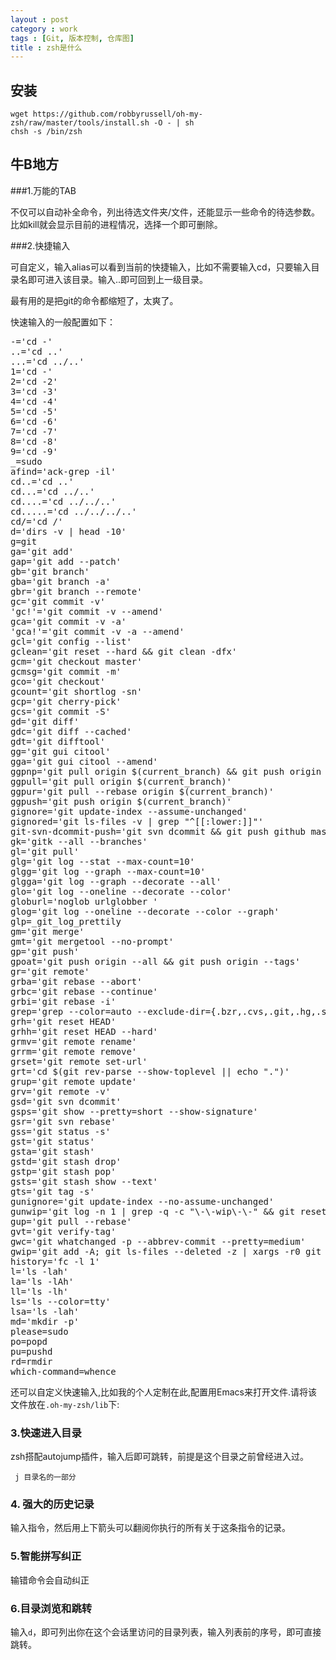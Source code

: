 ```yaml
---
layout : post
category : work
tags : [Git, 版本控制, 仓库图]
title : zsh是什么
---
```


## 安装
```
wget https://github.com/robbyrussell/oh-my-zsh/raw/master/tools/install.sh -O - | sh
chsh -s /bin/zsh
```
## 牛B地方

###1.万能的TAB

不仅可以自动补全命令，列出待选文件夹/文件，还能显示一些命令的待选参数。比如kill就会显示目前的进程情况，选择一个即可删除。

###2.快捷输入

可自定义，输入alias可以看到当前的快捷输入，比如不需要输入cd，只要输入目录名即可进入该目录。输入..即可回到上一级目录。

最有用的是把git的命令都缩短了，太爽了。

快速输入的一般配置如下：

<pre>
-='cd -'
..='cd ..'
...='cd ../..'
1='cd -'
2='cd -2'
3='cd -3'
4='cd -4'
5='cd -5'
6='cd -6'
7='cd -7'
8='cd -8'
9='cd -9'
_=sudo
afind='ack-grep -il'
cd..='cd ..'
cd...='cd ../..'
cd....='cd ../../..'
cd.....='cd ../../../..'
cd/='cd /'
d='dirs -v | head -10'
g=git
ga='git add'
gap='git add --patch'
gb='git branch'
gba='git branch -a'
gbr='git branch --remote'
gc='git commit -v'
'gc!'='git commit -v --amend'
gca='git commit -v -a'
'gca!'='git commit -v -a --amend'
gcl='git config --list'
gclean='git reset --hard && git clean -dfx'
gcm='git checkout master'
gcmsg='git commit -m'
gco='git checkout'
gcount='git shortlog -sn'
gcp='git cherry-pick'
gcs='git commit -S'
gd='git diff'
gdc='git diff --cached'
gdt='git difftool'
gg='git gui citool'
gga='git gui citool --amend'
ggpnp='git pull origin $(current_branch) && git push origin $(current_branch)'
ggpull='git pull origin $(current_branch)'
ggpur='git pull --rebase origin $(current_branch)'
ggpush='git push origin $(current_branch)'
gignore='git update-index --assume-unchanged'
gignored='git ls-files -v | grep "^[[:lower:]]"'
git-svn-dcommit-push='git svn dcommit && git push github master:svntrunk'
gk='gitk --all --branches'
gl='git pull'
glg='git log --stat --max-count=10'
glgg='git log --graph --max-count=10'
glgga='git log --graph --decorate --all'
glo='git log --oneline --decorate --color'
globurl='noglob urlglobber '
glog='git log --oneline --decorate --color --graph'
glp=_git_log_prettily
gm='git merge'
gmt='git mergetool --no-prompt'
gp='git push'
gpoat='git push origin --all && git push origin --tags'
gr='git remote'
grba='git rebase --abort'
grbc='git rebase --continue'
grbi='git rebase -i'
grep='grep --color=auto --exclude-dir={.bzr,.cvs,.git,.hg,.svn}'
grh='git reset HEAD'
grhh='git reset HEAD --hard'
grmv='git remote rename'
grrm='git remote remove'
grset='git remote set-url'
grt='cd $(git rev-parse --show-toplevel || echo ".")'
grup='git remote update'
grv='git remote -v'
gsd='git svn dcommit'
gsps='git show --pretty=short --show-signature'
gsr='git svn rebase'
gss='git status -s'
gst='git status'
gsta='git stash'
gstd='git stash drop'
gstp='git stash pop'
gsts='git stash show --text'
gts='git tag -s'
gunignore='git update-index --no-assume-unchanged'
gunwip='git log -n 1 | grep -q -c "\-\-wip\-\-" && git reset HEAD~1'
gup='git pull --rebase'
gvt='git verify-tag'
gwc='git whatchanged -p --abbrev-commit --pretty=medium'
gwip='git add -A; git ls-files --deleted -z | xargs -r0 git rm; git commit -m "--wip--"'
history='fc -l 1'
l='ls -lah'
la='ls -lAh'
ll='ls -lh'
ls='ls --color=tty'
lsa='ls -lah'
md='mkdir -p'
please=sudo
po=popd
pu=pushd
rd=rmdir
which-command=whence
</pre>

还可以自定义快速输入,比如我的个人定制在此,配置用Emacs来打开文件.请将该文件放在`.oh-my-zsh/lib`下:

<script src="https://gist.github.com/samrain/47ca7843cdf38379c03a.js"></script>


###  3.快速进入目录
 
 zsh搭配autojump插件，输入后即可跳转，前提是这个目录之前曾经进入过。
 
```
 j 目录名的一部分
```

### 4. 强大的历史记录

输入指令，然后用上下箭头可以翻阅你执行的所有关于这条指令的记录。

### 5.智能拼写纠正

输错命令会自动纠正 

### 6.目录浏览和跳转

输入`d`，即可列出你在这个会话里访问的目录列表，输入列表前的序号，即可直接跳转。
